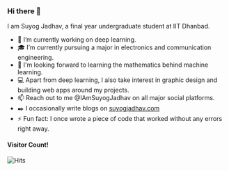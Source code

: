 ### Hi there 👋
I am Suyog Jadhav, a final year undergraduate student at IIT Dhanbad. 

- 🔭 I’m currently working on deep learning.
- :mortar_board: I’m currently pursuing a major in electronics and communication engineering.
- :book: I'm looking forward to learning the mathematics behind machine learning.
- :computer: Apart from deep learning, I also take interest in  graphic design and building web apps around my projects.
- 📫 Reach out to me @IAmSuyogJadhav on all major social platforms.
- :black_nib: I occasionally write blogs on [suyogjadhav.com](https://suyogjadhav.com)
- ⚡ Fun fact: I once wrote a piece of code that worked without any errors right away. 

#### Visitor Count!
![Hits](https://hits.seeyoufarm.com/api/count/incr/badge.svg?url=https%3A%2F%2Fgithub.com%2FIAmSuyogJadhav&count_bg=%2379C83D&title_bg=%23555555&icon=github.svg&icon_color=%23E7E7E7&title=Profile+Views&edge_flat=false)
